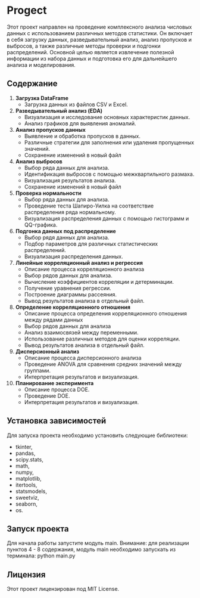 # Progect
Этот проект направлен на проведение комплексного анализа числовых данных с использованием различных методов статистики. Он включает в себя загрузку данных, разведывательный анализ, анализ пропусков и выбросов, а также различные методы проверки и подгонки распределений. Основной целью является извлечение полезной информации из набора данных и подготовка его для дальнейшего анализа и моделирования.
## Содержание
1. **Загрузка DataFrame**
   - Загрузка данных из файлов CSV и Excel.
2. **Разведывательный анализ (EDA)**
   - Визуализация и исследование основных характеристик данных.
   - Анализ графиков для выявления аномалий.
3. **Анализ пропусков данных**
   - Выявление и обработка пропусков в данных.
   - Различные стратегии для заполнения или удаления пропущенных значений.
   - Сохранение изменений в новый файл
4. **Анализ выбросов**
   - Выбор ряда данных для анализа.
   - Идентификация выбросов с помощью межквартильного размаха.
   - Визуализация результатов анализа.
   - Сохранение изменений в новый файл
5. **Проверка нормальности**
   - Выбор ряда данных для анализа.
   - Проведение теста Шапиро-Уилка  на соответствие распределения ряда нормальному.
   - Визуализация распределения данных с помощью гистограмм и QQ-графика.
6. **Подгонка данных под распределение**
   - Выбор рядя данных для анализа.
   - Подбор параметров для различных статистических распределений.
   - Визуализация распределения данных.
7. **Линейные корреляционный анализ и регрессия**
   - Описание процесса корреляционного анализа
   - Выбор рядов данных для анализа.
   - Вычисление коэффициентов корреляции и детерминации.
   - Получение уравнения регрессии.
   - Построение диаграммы рассеяния.
   - Вывод результатов анализа в отдельный файл.
8. **Определение корреляционного отношения**
   - Описание процесса определения корреляционного отношения между рядами данных
   - Выбор рядов данных для анализа
   - Анализ взаимосвязей между переменными.
   - Использование различных методов для оценки корреляции.
   - Вывод результатов анализа в отдельный файл.
9. **Дисперсионный анализ**
   - Описание процесса дисперсионного анализа
   - Проведение ANOVA для сравнения средних значений между группами.
   - Интерпретация результатов и визуализация.
10. **Планирование эксперимента**
    - Описание процесса DOE.
    - Проведение DOE.
    - Интерпретация результатов и визуализация.

## Установка зависимостей
Для запуска проекта необходимо установить следующие библиотеки:
- tkinter,
- pandas,
- scipy.stats,
- math,
- numpy,
- matplotlib,
- itertools,
- statsmodels,
- sweetviz,
- seaborn,
- os.

## Запуск проекта
Для начала работы запустите модуль main.
Внимание: для реализации пунктов 4 - 8 содержания, модуль main необходимо запускать из терминала: python main.py

## Лицензия
Этот проект лицензирован под MIT License.
